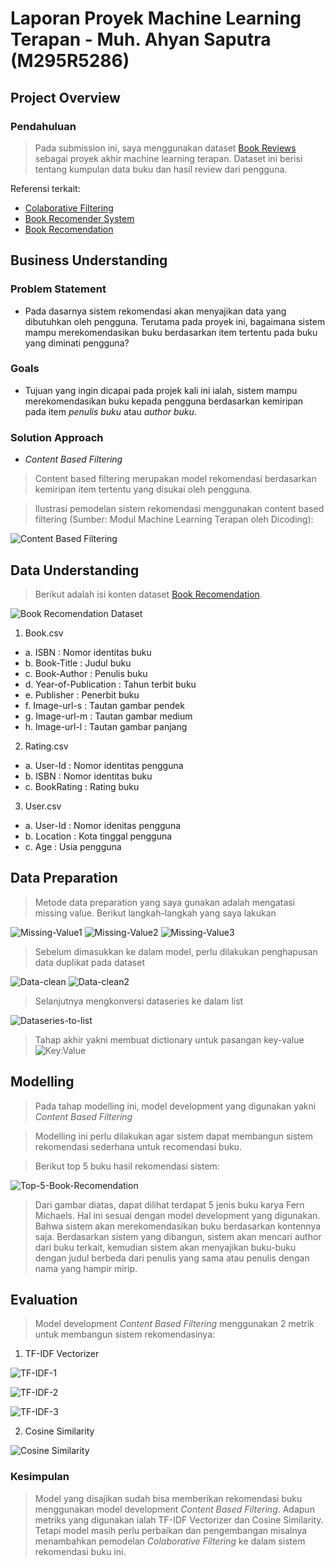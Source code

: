 # Laporan Proyek Machine Learning Terapan - Muh. Ahyan Saputra (M295R5286)

## Project Overview
### Pendahuluan
> Pada submission ini, saya menggunakan dataset [Book Reviews](https://www.kaggle.com/arashnic/book-recommendation-dataset) sebagai proyek akhir machine learning terapan. Dataset ini berisi tentang kumpulan data buku dan hasil review dari pengguna.

Referensi terkait:
* [Colaborative Filtering](https://www.kaggle.com/rishitarya/collaborative-filtering)
* [Book Recomender System](https://www.kaggle.com/hocohelper/book-recommender-system)
* [Book Recomendation](https://www.kaggle.com/aadarshraj4444/book-recommendation)

## Business Understanding
### Problem Statement
- Pada dasarnya sistem rekomendasi akan menyajikan data yang dibutuhkan oleh pengguna. Terutama pada proyek ini, bagaimana sistem mampu merekomendasikan buku berdasarkan item tertentu pada buku yang diminati pengguna?

### Goals
- Tujuan yang ingin dicapai pada projek kali ini ialah, sistem mampu merekomendasikan buku kepada pengguna berdasarkan kemiripan pada item *penulis buku* atau *author buku*.

### Solution Approach
- *Content Based Filtering*
> Content based filtering merupakan model rekomendasi berdasarkan kemiripan item tertentu yang disukai oleh pengguna. 

> Ilustrasi pemodelan sistem rekomendasi menggunakan content based filtering (Sumber: Modul Machine Learning Terapan oleh Dicoding):

![Content Based Filtering](https://raw.githubusercontent.com/ahyansaputra/image/main/content-base-filtering.jpeg)

## Data Understanding
> Berikut adalah isi konten dataset [Book Recomendation](https://www.kaggle.com/arashnic/book-recommendation-dataset).

![Book Recomendation Dataset](https://raw.githubusercontent.com/ahyansaputra/image/main/book-rec-dataset.png)

1. Book.csv
* a. ISBN                 : Nomor identitas buku
* b. Book-Title           : Judul buku
* c. Book-Author          : Penulis buku
* d. Year-of-Publication  : Tahun terbit buku
* e. Publisher            : Penerbit buku
* f. Image-url-s          : Tautan gambar pendek
* g. Image-url-m          : Tautan gambar medium
* h. Image-url-l          : Tautan gambar panjang

2. Rating.csv
* a. User-Id              : Nomor identitas pengguna
* b. ISBN                 : Nomor identitas buku
* c. BookRating           : Rating buku

3. User.csv
* a. User-Id              : Nomor idenitas pengguna
* b. Location             : Kota tinggal pengguna
* c. Age                  : Usia pengguna

## Data Preparation
> Metode data preparation yang saya gunakan adalah mengatasi missing value. Berikut langkah-langkah yang saya lakukan

![Missing-Value1](https://raw.githubusercontent.com/ahyansaputra/image/main/missing-value-1.png)
![Missing-Value2](https://raw.githubusercontent.com/ahyansaputra/image/main/missing-value-2.png)
![Missing-Value3](https://raw.githubusercontent.com/ahyansaputra/image/main/missing-value-3.png)

> Sebelum dimasukkan ke dalam model, perlu dilakukan penghapusan data duplikat pada dataset

![Data-clean](https://raw.githubusercontent.com/ahyansaputra/image/main/data-clean.png)
![Data-clean2](https://raw.githubusercontent.com/ahyansaputra/image/main/data-clean-2.png)

> Selanjutnya mengkonversi dataseries ke dalam list

![Dataseries-to-list](https://raw.githubusercontent.com/ahyansaputra/image/main/dataseries-to-list.png)

> Tahap akhir yakni membuat dictionary untuk pasangan key-value
![Key:Value](https://raw.githubusercontent.com/ahyansaputra/image/main/dict-key-value.png)

## Modelling
> Pada tahap modelling ini, model development yang digunakan yakni *Content Based Filtering*

> Modelling ini perlu dilakukan agar sistem dapat membangun sistem rekomendasi sederhana untuk recomendasi buku.

> Berikut top 5 buku hasil rekomendasi sistem:

![Top-5-Book-Recomendation](https://raw.githubusercontent.com/ahyansaputra/image/main/model-recomendation.png)

> Dari gambar diatas, dapat dilihat terdapat 5 jenis buku karya Fern Michaels. Hal ini sesuai dengan model development yang digunakan. Bahwa sistem akan merekomendasikan buku berdasarkan kontennya saja. Berdasarkan sistem yang dibangun, sistem akan mencari author dari buku terkait, kemudian sistem akan menyajikan buku-buku dengan judul berbeda dari penulis yang sama atau penulis dengan nama yang hampir mirip.

## Evaluation
> Model development *Content Based Filtering* menggunakan 2 metrik untuk membangun sistem rekomendasinya:
1. TF-IDF Vectorizer

![TF-IDF-1](https://raw.githubusercontent.com/ahyansaputra/image/main/tf-idf.png)

![TF-IDF-2](https://raw.githubusercontent.com/ahyansaputra/image/main/tf-idf-2.png)

![TF-IDF-3](https://raw.githubusercontent.com/ahyansaputra/image/main/tf-idf-3.png)

2. Cosine Similarity

![Cosine Similarity](https://raw.githubusercontent.com/ahyansaputra/image/main/cossin-similarity.png)


### Kesimpulan
> Model yang disajikan sudah bisa memberikan rekomendasi buku menggunakan model development *Content Based Filtering*. Adapun metriks yang digunakan ialah TF-IDF Vectorizer dan Cosine Similarity. Tetapi model masih perlu perbaikan dan pengembangan misalnya menambahkan pemodelan *Colaborative Filtering* ke dalam sistem rekomendasi buku ini.